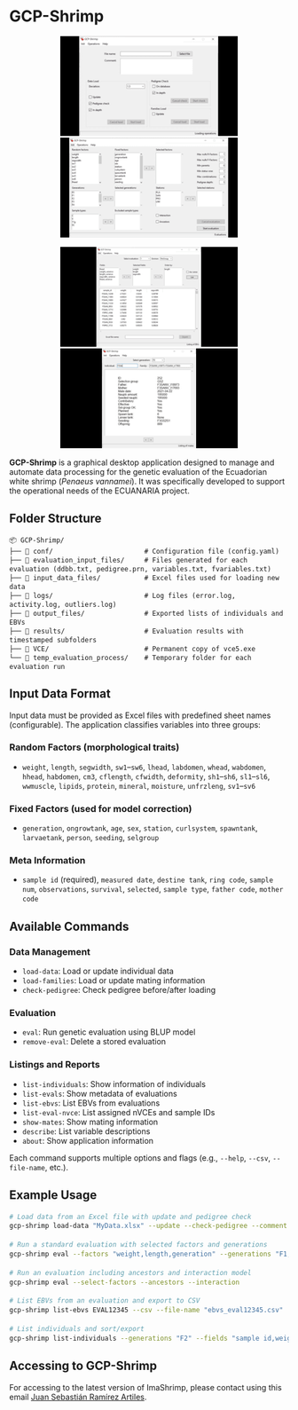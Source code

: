 # GCP-Shrimp

<p align="center">
<a href=""><img src="./_readme_images/IM1.png"></a> <a href=""><img src="./_readme_images/IM2.png"></a>
</p>
<p align="center">
<a href=""><img src="./_readme_images/IM3.png"></a>    <a href=""><img src="./_readme_images/IM4.png"></a>
</p>

**GCP-Shrimp** is a graphical desktop application designed to manage and automate data processing for the genetic evaluation of the Ecuadorian white shrimp (*Penaeus vannamei*). It was specifically developed to support the operational needs of the ECUANARIA project.

## Folder Structure
```plaintext
📦 GCP-Shrimp/
├── 📁 conf/                       # Configuration file (config.yaml)
├── 📁 evaluation_input_files/     # Files generated for each evaluation (ddbb.txt, pedigree.prn, variables.txt, fvariables.txt)
├── 📁 input_data_files/           # Excel files used for loading new data
├── 📁 logs/                       # Log files (error.log, activity.log, outliers.log)
├── 📁 output_files/               # Exported lists of individuals and EBVs
├── 📁 results/                    # Evaluation results with timestamped subfolders
├── 📁 VCE/                        # Permanent copy of vce5.exe
└── 📁 temp_evaluation_process/    # Temporary folder for each evaluation run         
```

## Input Data Format

Input data must be provided as Excel files with predefined sheet names (configurable). The application classifies variables into three groups:

### Random Factors (morphological traits)
- `weight`, `length`, `segwidth`, `sw1`–`sw6`, `lhead`, `labdomen`, `whead`, `wabdomen`, `hhead`, `habdomen`, `cm3`, `cflength`, `cfwidth`, `deformity`, `sh1`–`sh6`, `sl1`–`sl6`, `wwmuscle`, `lipids`, `protein`, `mineral`, `moisture`, `unfrzleng`, `sv1`–`sv6`

### Fixed Factors (used for model correction)
- `generation`, `ongrowtank`, `age`, `sex`, `station`, `curlsystem`, `spawntank`, `larvaetank`, `person`, `seeding`, `selgroup`

### Meta Information
- `sample id` (required), `measured date`, `destine tank`, `ring code`, `sample num`, `observations`, `survival`, `selected`, `sample type`, `father code`, `mother code`


## Available Commands

### Data Management
- `load-data`: Load or update individual data
- `load-families`: Load or update mating information
- `check-pedigree`: Check pedigree before/after loading

### Evaluation
- `eval`: Run genetic evaluation using BLUP model
- `remove-eval`: Delete a stored evaluation

### Listings and Reports
- `list-individuals`: Show information of individuals
- `list-evals`: Show metadata of evaluations
- `list-ebvs`: List EBVs from evaluations
- `list-eval-nvce`: List assigned nVCEs and sample IDs
- `show-mates`: Show mating information
- `describe`: List variable descriptions
- `about`: Show application information

Each command supports multiple options and flags (e.g., `--help`, `--csv`, `--file-name`, etc.).

## Example Usage

```bash
# Load data from an Excel file with update and pedigree check
gcp-shrimp load-data "MyData.xlsx" --update --check-pedigree --comment "Initial load"

# Run a standard evaluation with selected factors and generations
gcp-shrimp eval --factors "weight,length,generation" --generations "F1,F2"

# Run an evaluation including ancestors and interaction model
gcp-shrimp eval --select-factors --ancestors --interaction

# List EBVs from an evaluation and export to CSV
gcp-shrimp list-ebvs EVAL12345 --csv --file-name "ebvs_eval12345.csv"

# List individuals and sort/export
gcp-shrimp list-individuals --generations "F2" --fields "sample id,weight,length" --ord-fields "length" --csv
````

## Accessing to GCP-Shrimp
For accessing to the latest version of ImaShrimp, please contact using this email [Juan Sebastián Ramírez Artiles](mailto:juan.ramirez@fpct.es).
